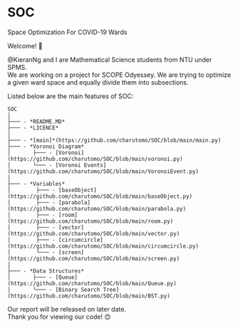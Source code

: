 # SOC
Space Optimization For COVID-19 Wards


Welcome! :wave:

@KieranNg and I are Mathematical Science students from NTU under SPMS.<br/>
We are working on a project for SCOPE Odyessey. We are trying to optimize a given ward space and equally divide them into subsections.<br/>


Listed below are the main features of SOC:<br/>

```
SOC
│
├─── - *README.MD*
├─── - *LICENCE*
│ 
├─── - *[main]*(https://github.com/charutomo/SOC/blob/main/main.py)
├─── - *Voronoi Diagram*
│       ├─── - [Voronoi](https://github.com/charutomo/SOC/blob/main/voronoi.py)
│       └─── - [Voronoi Events](https://github.com/charutomo/SOC/blob/main/VoronoiEvent.py)
│   
├─── - *Variables*
│        ├─── - [baseObject](https://github.com/charutomo/SOC/blob/main/baseObject.py)
│        ├─── - [parabola](https://github.com/charutomo/SOC/blob/main/parabola.py)
│        ├─── - [room](https://github.com/charutomo/SOC/blob/main/room.py)
│        ├─── - [vector](https://github.com/charutomo/SOC/blob/main/vector.py)
│        ├─── - [circumcircle](https://github.com/charutomo/SOC/blob/main/circumcircle.py)
│        └─── - [screen](https://github.com/charutomo/SOC/blob/main/screen.py)
│   
├─── - *Data Structures*
│       ├─── - [Queue](https://github.com/charutomo/SOC/blob/main/Queue.py)
│       └─── - [Binary Search Tree](https://github.com/charutomo/SOC/blob/main/BST.py)

```

Our report will be released on later date.<br/>
Thank you for viewing our code! :blush: